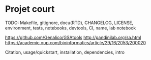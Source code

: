 # Projet court

TODO: Makefile, gitignore, docu(RTD), CHANGELOG, LICENSE, environment, tests, notebooks, devtools, CI, name, lab notebook

https://github.com/Genalico/GSAtools
http://pandinilab.org/sa.html
https://academic.oup.com/bioinformatics/article/29/16/2053/200020

Citation, usage/quickstart, installation, dependencies, intro
